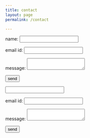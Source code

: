 ```yaml
---
title: contact 
layout: page
permalink: /contact

---
```


<form name="contact" method="POST" data-netlify="true">
  <p>
    <label> name: <input type="text" name="name" /></label>   
  </p>
  <p>
    <label> email id: <input type="email" name="email" /></label>
  </p>
  <p>
    <label> message: <textarea name="message"></textarea></label>
  </p>
  <p>
    <button type="submit"> send </button>
  </p>
</form>

<form name="contact2" method="POST" data-netlify="true">
  <p>
     <input type="text" name="name" />  
  </p>
  <p>
    <label> email id: <input type="email" name="email" /></label>
  </p>
  <p>
    <label> message: <textarea name="message"></textarea></label>
  </p>
  <p>
    <button type="submit"> send </button>
  </p>
</form>
